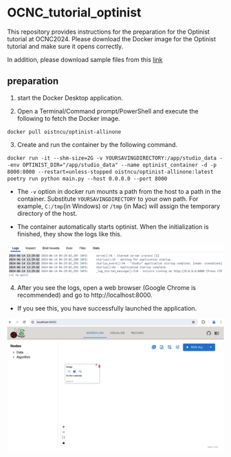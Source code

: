 # OCNC_tutorial_optinist
This repository provides instructions for the preparation for the Optinist tutorial at OCNC2024. Please download the Docker image for the Optinist tutorial and make sure it opens correctly.

In addition, please download sample files from this [link](https://drive.google.com/drive/folders/1SUy3GBltprKUOa_KNPqqevGGZURq6oEY?usp=sharing)


## preparation
1. start the Docker Desktop application.
    
2. Open a Terminal/Command prompt/PowerShell and execute the following to fetch the Docker image.

```
docker pull oistncu/optinist-allinone
```
  
3. Create and run the container by the following command.
```
docker run -it --shm-size=2G -v YOURSAVINGDIRECTORY:/app/studio_data --env OPTINIST_DIR="/app/studio_data" --name optinist_container -d -p 8000:8000 --restart=unless-stopped oistncu/optinist-allinone:latest poetry run python main.py --host 0.0.0.0 --port 8000
```

- The `-v` option in docker run mounts a path from the host to a path in the container. 
Substitute `YOURSAVINGDIRECTORY` to your own path. 
For example, `C:/tmp`(in Windows) or `/tmp` (in Mac) will assign the temporary directory of the host.  


- The container automatically starts optinist. When the initialization is finished, they show the logs like this.

![Alt text](/Figures/InitializationLog.png)

4. After you see the logs, open a web browser (Google Chrome is recommended) and go to http://localhost:8000.

- If you see this, you have successfully launched the application.

![Alt text](/Figures/FrontPage.png)


